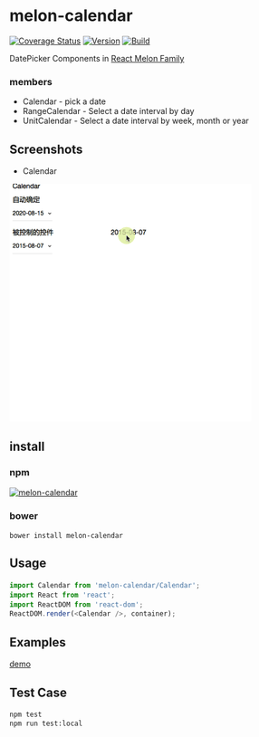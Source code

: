 # melon-calendar

[![Coverage Status](https://coveralls.io/repos/github/react-melon/melon-calendar/badge.svg?branch=master)](https://coveralls.io/github/react-melon/melon-calendar?branch=master)
[![Version](https://img.shields.io/npm/v/melon-calendar.svg)](https://www.npmjs.com/package/melon-calendar)
[![Build](https://img.shields.io/travis/react-melon/melon-calendar.svg?style=flat-square)](https://travis-ci.org/react-melon/melon-calendar)

DatePicker Components in [React Melon Family](http://react-melon.github.io/melon/)

### members

* Calendar - pick a date
* RangeCalendar - Select a date interval by day
* UnitCalendar - Select a date interval by week, month or year

## Screenshots

* Calendar

![Calendar](./example/screenshots/calendar-web.gif)

## install

### npm

[![melon-calendar](https://nodei.co/npm/melon-calendar.png)](https://npmjs.org/package/melon-calendar)

### bower

```
bower install melon-calendar
```

## Usage

```js
import Calendar from 'melon-calendar/Calendar';
import React from 'react';
import ReactDOM from 'react-dom';
ReactDOM.render(<Calendar />, container);
```

## Examples

[demo](http://react-melon.github.io/melon/#/components?name=Calendar)

## Test Case

```
npm test
npm run test:local
```